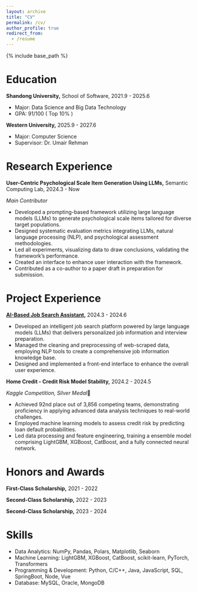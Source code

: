 ```yaml
---
layout: archive
title: "CV"
permalink: /cv/
author_profile: true
redirect_from:
  - /resume
---
```


{% include base_path %}

Education
======
**Shandong University,** School of Software, 2021.9 - 2025.6
- Major: Data Science and Big Data Technology
- GPA: 91/100 ( Top 10% )

**Western University,** 2025.9 - 2027.6
- Major: Computer Science
- Supervisor: Dr. Umair Rehman

Research Experience
======
**User-Centric Psychological Scale Item Generation Using LLMs,** Semantic Computing Lab, 2024.3 - Now

*Main Contributor*

- Developed a prompting-based framework utilizing large language models (LLMs) to generate psychological scale items tailored for diverse target populations. 
- Designed systematic evaluation metrics integrating LLMs, natural language processing (NLP), and psychological assessment methodologies. 
- Led all experiments, visualizing data to draw conclusions, validating the framework’s performance. 
- Created an interface to enhance user interaction with the framework. 
- Contributed as a co-author to a paper draft in preparation for submission.


Project Experience
======
**[AI-Based Job Search Assistant](https://github.com/Cecilia-zwq/Career-Assistant),** 2024.3 - 2024.6

- Developed an intelligent job search platform powered by large language models (LLMs) that delivers personalized job information and interview preparation. 
- Managed the cleaning and preprocessing of web-scraped data, employing NLP tools to create a comprehensive job information knowledge base. 
- Designed and implemented a front-end interface to enhance the overall user experience.

**Home Credit - Credit Risk Model Stability,** 2024.2 - 2024.5

*Kaggle Competition, Silver Medal*:2nd_place_medal:

- Achieved 92nd place out of 3,856 competing teams, demonstrating proficiency in applying advanced data analysis techniques to real-world challenges. 
- Employed machine learning models to assess credit risk by predicting loan default probabilities. 
- Led data processing and feature engineering, training a ensemble model comprising LightGBM, XGBoost, CatBoost, and a fully connected neural network.


Honors and Awards
======
**First-Class Scholarship,** 2021 - 2022

**Second-Class Scholarship,** 2022 - 2023

**Second-Class Scholarship,** 2023 - 2024

Skills
======
* Data Analytics: NumPy, Pandas, Polars, Matplotlib, Seaborn
* Machine Learning: LightGBM, XGBoost, CatBoost, scikit-learn, PyTorch, Transformers
* Programming & Development: Python, C/C++, Java, JavaScript, SQL, SpringBoot, Node, Vue
* Database: MySQL, Oracle, MongoDB

 
